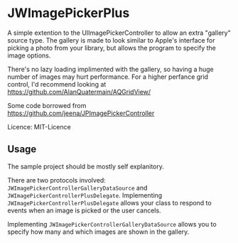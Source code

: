 # JWImagePickerPlus

A simple extention to the UIImagePickerController to allow an extra "gallery" source type.
The gallery is made to look similar to Apple's interface for picking a photo from your library, but allows the program to specify the image options.

There's no lazy loading implimented with the gallery, so having a huge number of images may hurt performance.
For a higher perfance grid control, I'd recommend looking at https://github.com/AlanQuatermain/AQGridView/

Some code borrowed from https://github.com/jeena/JPImagePickerController

Licence: MIT-Licence

## Usage

The sample project should be mostly self explanitory.

There are two protocols involved: `JWImagePickerControllerGalleryDataSource` and `JWImagePickerControllerPlusDelegate`.
Implementing `JWImagePickerControllerPlusDelegate` allows your class to respond to events when an image is picked or the user cancels.

Implementing `JWImagePickerControllerGalleryDataSource` allows you to specify how many and which images are shown in the gallery.
